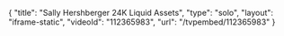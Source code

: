 {
    "title": "Sally Hershberger 24K Liquid Assets",
    "type": "solo",
    "layout": "iframe-static",
    "videoId": "112365983",
    "url": "\/tvpembed\/112365983"
}
